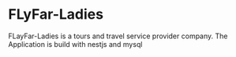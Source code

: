 # FLyFar-Ladies
FLayFar-Ladies is a tours and travel service provider company. The Application is build with nestjs and mysql 
